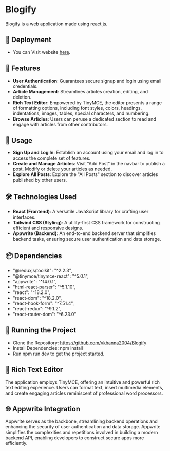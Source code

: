# Blogify
Blogify is a web application made using react js.

## 🚀 Deployment
- You can Visit website [here](https://blogify-silk.vercel.app).

## 🚀 Features
- **User Authentication**: Guarantees secure signup and login using email credentials.
- **Article Management**: Streamlines articles creation, editing, and deletion.
- **Rich Text Editor**: Empowered by TinyMCE, the editor presents a range of formatting options, including font styles, colors, headings, indentations, images, tables, special characters, and numbering.
- **Browse Articles**: Users can peruse a dedicated section to read and engage with articles from other contributors.

## 🌟 Usage
- **Sign Up and Log In**: Establish an account using your email and log in to access the complete set of features.
- **Create and Manage Articles**: Visit "Add Post" in the navbar to publish a post. Modify or delete your articles as needed.
- **Explore All Posts**: Explore the "All Posts" section to discover articles published by other users.

## 🛠️ Technologies Used
- **React (Frontend)**: A versatile JavaScript library for crafting user interfaces.
- **Tailwind CSS (Styling)**: A utility-first CSS framework for constructing efficient and responsive designs.
- **Appwrite (Backend)**: An end-to-end backend server that simplifies backend tasks, ensuring secure user authentication and data storage.

## 📦 Dependencies
-    "@reduxjs/toolkit": "^2.2.3",
-    "@tinymce/tinymce-react": "^5.0.1",
-    "appwrite": "^14.0.1",
-    "html-react-parser": "^5.1.10",
-    "react": "^18.2.0",
-    "react-dom": "^18.2.0",
-    "react-hook-form": "^7.51.4",
-    "react-redux": "^9.1.2",
-    "react-router-dom": "^6.23.0"

## 🚦 Running the Project
- Clone the Repository: https://github.com/vkhanna2004/Blogify
- Install Dependencies: npm install
- Run npm run dev to get the project started.

## 📝 Rich Text Editor
The application employs TinyMCE, offering an intuitive and powerful rich text editing experience. Users can format text, insert multimedia elements, and create engaging articles reminiscent of professional word processors.

## 🌐 Appwrite Integration
Appwrite serves as the backbone, streamlining backend operations and enhancing the security of user authentication and data storage. Appwrite simplifies the complexities and repetitions involved in building a modern backend API, enabling developers to construct secure apps more efficiently.
